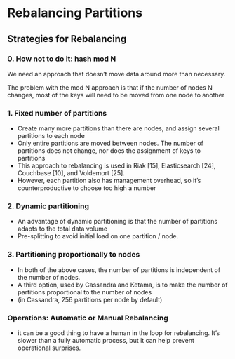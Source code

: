 # Rebalancing Partitions

## Strategies for Rebalancing

### 0. How not to do it: hash mod N
We need an approach that doesn’t move data around more than necessary.

The problem with the mod N approach is that if the number of nodes N changes,
most of the keys will need to be moved from one node to another

### 1. Fixed number of partitions
* Create many more partitions than there are nodes, and assign several
partitions to each node
* Only entire partitions are moved between nodes. The number of partitions does not change,
nor does the assignment of keys to partitions
* This approach to rebalancing is used in Riak [15], Elasticsearch [24], Couchbase [10], 
and Voldemort [25].
* However, each partition also has management overhead, so it’s counterproductive
to choose too high a number

### 2. Dynamic partitioning
* An advantage of dynamic partitioning is that the number of partitions 
adapts to the total data volume
* Pre-splitting to avoid initial load on one partition / node.


### 3. Partitioning proportionally to nodes
* In both of the above cases, the number of partitions is independent of
the number of nodes.
* A third option, used by Cassandra and Ketama, is to make the number of partitions proportional
to the number of nodes
* (in Cassandra, 256 partitions per node by default)

### Operations: Automatic or Manual Rebalancing
* it can be a good thing to have a human in the loop for rebalancing. It’s slower
than a fully automatic process, but it can help prevent operational surprises.

